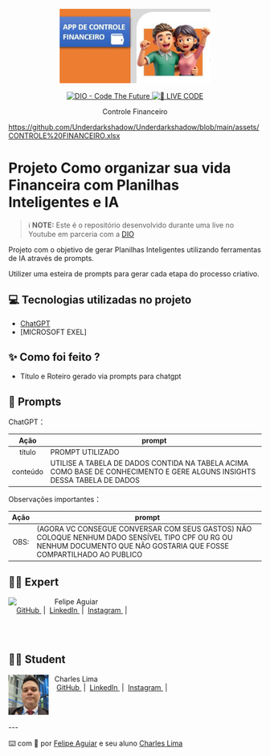 <p align="center">
<img 
    src="https://github.com/Underdarkshadow/Underdarkshadow/blob/main/assets/Controle%20financairo.JPG"
    width="300"
/>
</p>

<p align="center">
<a href="https://dio.me/">
    <img 
        src="https://img.shields.io/badge/DIO-Code_The_Future-28DA77?logo=youtube" 
        alt="DIO - Code The Future">
</a>
<a href="https://dio.me/">
<img 
    src="https://img.shields.io/badge/🔴_LIVE_CODE-FF5E72" 
    alt="🔴 LIVE CODE">
</a>
</p>

<p align="center">
    Controle Financeiro

https://github.com/Underdarkshadow/Underdarkshadow/blob/main/assets/CONTROLE%20FINANCEIRO.xlsx

# Projeto Como organizar sua vida Financeira com Planilhas Inteligentes e IA


 > ℹ️ **NOTE:** Este é o repositório desenvolvido durante uma live no Youtube em parceria com a [DIO](https://dio.me)

Projeto com o objetivo de gerar Planilhas Inteligentes utilizando ferramentas de IA através de prompts.

Utilizer uma esteira de prompts para gerar cada etapa do processo criativo.

## 💻 Tecnologias utilizadas no projeto

- [ChatGPT](https://chat.openai.com/) 
- [MICROSOFT EXEL]

## ✨ Como foi feito ?

- Título e Roteiro gerado via prompts para chatgpt
## 🧠 Prompts


ChatGPT：

|   Ação   | prompt                                                                                                                                                                                                                                                                         |
| :------: | ------------------------------------------------------------------------------------------------------------------------------------------------------------------------------------------------------------------------------------------------------------------------------ |
|  título  | PROMPT UTILIZADO |
| conteúdo | UTILISE A TABELA DE DADOS CONTIDA NA TABELA ACIMA COMO BASE DE CONHECIMENTO E GERE ALGUNS INSIGHTS DESSA TABELA DE DADOS  |


Observações importantes：

|  Ação  | prompt                                                                                 |
| :----: | -------------------------------------------------------------------------------------- |
| OBS: | (AGORA VC CONSEGUE CONVERSAR COM SEUS GASTOS) NÃO COLOQUE NENHUM DADO SENSÍVEL TIPO CPF OU RG OU NENHUM DOCUMENTO QUE NÃO GOSTARIA QUE FOSSE COMPARTILHADO AO PUBLICO |


## 👨‍💻 Expert

<p>
    <img 
      align=left 
      margin=10 
      width=80 
      src="https://avatars.githubusercontent.com/u/37452836?v=4"
    />
    <p>&nbsp&nbsp&nbspFelipe Aguiar<br>
    &nbsp&nbsp&nbsp
    <a 
        href="https://github.com/felipeAguiarCode">
        GitHub
    </a>
    &nbsp;|&nbsp;
    <a 
        href="www.linkedin.com/in/felipe-exe">
        LinkedIn
    </a>
    &nbsp;|&nbsp;
    <a 
        href="https://www.instagram.com/felipeaguiar.exe/">
        Instagram
    </a>
    &nbsp;|&nbsp;</p>
</p>
<br/><br/>
<p>

## 👋🤖 Student

<p>
    <img 
      align=left 
      margin=10 
      width=80 
      src="https://github.com/Underdarkshadow/prompts-for-podcast-generate-by-ia/blob/main/assets/eu%20executivo.png"
    />
    <p>&nbsp&nbsp&nbspCharles Lima<br>
    &nbsp&nbsp&nbsp
    <a 
        href="https://github.com/Underdarkshadow">
        GitHub
    </a>
    &nbsp;|&nbsp;
    <a 
        href="https://www.linkedin.com/in/charles-lima-8a8b40338/">
        LinkedIn
    </a>
    &nbsp;|&nbsp;
    <a 
        href="https://www.instagram.com/charles.lima.9889/">
        Instagram
    </a>
    &nbsp;|&nbsp;</p>
</p>
<br/><br/>
<p>
---

⌨️ com 💜 por [Felipe Aguiar](https://github.com/felipeAguiarCode) e seu aluno [Charles Lima](https://github.com/Underdarkshadow)
